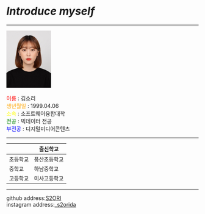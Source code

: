 # *Introduce myself*
---
<img src=2020.jpg height=150 widht=100>

<span style= "color:red">이름</span> : 김소리   
<span style= "color:orange">생년월일</span> : 1999.04.06   
<span style= "color:yellow">소속</span> : 소프트웨어융합대학   
<span style= "color:green">전공</span> : 빅데이터 전공   
<span style= "color:blue">부전공</span> : 디지털미디어콘텐츠

- - -

| |출신학교|
|---|---|
|초등학교|풍산초등학교|
|중학교|하남중학교|
|고등학교|미사고등학교|

- - -


github address:[S2ORI][github]   
instagram address:[_s2orida][insta]

[github]:http://github.com/S2ORI
[insta]:https://www.instagram.com/_s2orida/
